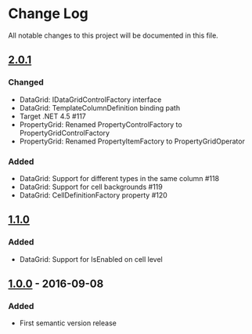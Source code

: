 # Change Log
All notable changes to this project will be documented in this file.

## [2.0.1]
### Changed
- DataGrid: IDataGridControlFactory interface
- DataGrid: TemplateColumnDefinition binding path
- Target .NET 4.5 #117
- PropertyGrid: Renamed PropertyControlFactory to PropertyGridControlFactory
- PropertyGrid: Renamed PropertyItemFactory to PropertyGridOperator

### Added
- DataGrid: Support for different types in the same column #118
- DataGrid: Support for cell backgrounds #119
- DataGrid: CellDefinitionFactory property #120

## [1.1.0]
### Added
- DataGrid: Support for IsEnabled on cell level

## [1.0.0] - 2016-09-08
### Added
- First semantic version release

[Unreleased]: https://github.com/objorke/PropertyTools/compare/v2.0.1...HEAD
[2.0.1]: https://github.com/objorke/PropertyTools/compare/v2.0.1...v1.1.0
[1.1.0]: https://github.com/objorke/PropertyTools/compare/v1.0.0...v1.1.0
[1.0.0]: https://github.com/objorke/PropertyTools/compare/v0.1.0...v1.0.0
